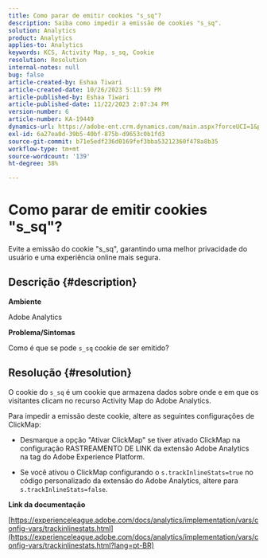 ```yaml
---
title: Como parar de emitir cookies "s_sq"?
description: Saiba como impedir a emissão de cookies "s_sq".
solution: Analytics
product: Analytics
applies-to: Analytics
keywords: KCS, Activity Map, s_sq, Cookie
resolution: Resolution
internal-notes: null
bug: false
article-created-by: Eshaa Tiwari
article-created-date: 10/26/2023 5:11:59 PM
article-published-by: Eshaa Tiwari
article-published-date: 11/22/2023 2:07:34 PM
version-number: 6
article-number: KA-19449
dynamics-url: https://adobe-ent.crm.dynamics.com/main.aspx?forceUCI=1&pagetype=entityrecord&etn=knowledgearticle&id=3b2861c3-2274-ee11-9ae7-6045bd0063aa
exl-id: 6a27ea0d-39b5-40bf-875b-d9653c0b1fd3
source-git-commit: b71e5edf236d0169fef3bba53212360f478a8b35
workflow-type: tm+mt
source-wordcount: '139'
ht-degree: 38%

---
```


# Como parar de emitir cookies &quot;s_sq&quot;?


Evite a emissão do cookie &quot;s_sq&quot;, garantindo uma melhor privacidade do usuário e uma experiência online mais segura.

## Descrição {#description}


<b>Ambiente</b>

Adobe Analytics

<b>Problema/Sintomas</b>

Como é que se pode `s_sq` cookie de ser emitido?


## Resolução {#resolution}


O cookie do `s_sq` é um cookie que armazena dados sobre onde e em que os visitantes clicam no recurso Activity Map do Adobe Analytics.

Para impedir a emissão deste cookie, altere as seguintes configurações de ClickMap:

- Desmarque a opção &quot;Ativar ClickMap&quot; se tiver ativado ClickMap na configuração RASTREAMENTO DE LINK da extensão Adobe Analytics na tag do Adobe Experience Platform.

- Se você ativou o ClickMap configurando o `s.trackInlineStats=true` no código personalizado da extensão do Adobe Analytics, altere para `s.trackInlineStats=false`.

<b>Link da documentação</b>

[https://experienceleague.adobe.com/docs/analytics/implementation/vars/config-vars/trackinlinestats.html](https://experienceleague.adobe.com/docs/analytics/implementation/vars/config-vars/trackinlinestats.html?lang=pt-BR)
